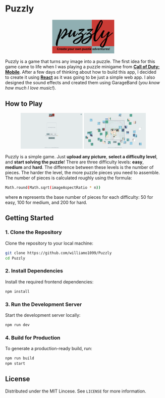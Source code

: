 # Puzzly

<p align="center">
  <img src="public/images/logo.png" alt="Puzzly Logo" width="200">
</p>

Puzzly is a game that turns any image into a puzzle. The first idea for this game came to life when I was playing a puzzle minigame from **[Call of Duty: Mobile](https://www.callofduty.com/mobile)**. After a few days of thinking about how to build this app, I decided to create it using **[React](https://react.dev)** as it was going to be just a simple web app. I also designed the sound effects and created them using GarageBand (_you know how much I love music!_).

## How to Play

<p align="center">
  <img src="public/images/preview-home.png" alt="Home preview" width="200">
  <img src="public/images/preview-game.png" alt="Game preview" width="200">
</p>

Puzzly is a simple game. Just **upload any picture**, **select a difficulty level**, and **start solving the puzzle**! There are three difficulty levels: **easy**, **medium** and **hard**. The difference between these levels is the number of pieces. The harder the level, the more puzzle pieces you need to assemble. The number of pieces is calculated roughly using the formula:

```bash
Math.round(Math.sqrt(imageAspectRatio * n))
```

where **n** represents the base number of pieces for each difficulty: 50 for easy, 100 for medium, and 200 for hard.

## Getting Started

### 1. Clone the Repository

Clone the repository to your local machine:

```bash
git clone https://github.com/williamo1099/Puzzly
cd Puzzly
```

### 2. Install Dependencies

Install the required frontend dependencies:

```bash
npm install
```

### 3. Run the Development Server

Start the development server locally:

```bash
npm run dev
```

### 4. Build for Production

To generate a production-ready build, run:

```bash
npm run build
npm start
```

## License

Distributed under the MIT Lincese. See `LICENSE` for more information.
